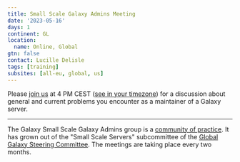 ```yaml
---
title: Small Scale Galaxy Admins Meeting
date: '2023-05-16'
days: 1
continent: GL
location:
  name: Online, Global
gtn: false
contact: Lucille Delisle
tags: [training]
subsites: [all-eu, global, us]
---
```


Please <a href="https://epfl.zoom.us/j/69775900853?pwd=R1gzbllUZzg0RFUrM0Mzd2MvczE3Zz09">join us</a> 
at 4 PM CEST (<a href="https://www.timeanddate.com/worldclock/fixedtime.html?msg=Small+Scale+Galaxy+Admins+Meeting&iso=20230516T16&p1=945&ah=1">see in your timezone</a>) 
for a discussion about general and current problems you encounter as a maintainer of a Galaxy server.

---

The Galaxy Small Scale Galaxy Admins group is a [community of practice](/community/sig/#communities-of-practice). It has grown out of the "Small Scale Servers" subcommittee of the [Global Galaxy Steering Committee](/community/steering/).
The meetings are taking place every two months. 
